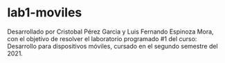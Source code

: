 # lab1-moviles
Desarrollado por Cristobal Pérez Garcia y Luis Fernando Espinoza Mora, con el objetivo de resolver el laboratorio programado #1 del curso: Desarrollo para dispositivos móviles, cursado en el segundo semestre del 2021.
